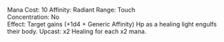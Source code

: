Mana Cost: 10
Affinity: Radiant
Range: Touch  
Concentration: No  
Effect: Target gains (+1d4 + Generic Affinity) Hp as a healing light engulfs their body. 
Upcast: x2 Healing for each x2 mana.  